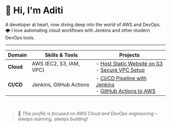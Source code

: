 # 👋 Hi, I'm Aditi

A developer at heart, now diving deep into the world of AWS and DevOps.  
🌩️ I love automating cloud workflows with Jenkins and other modern DevOps tools.

---

| Domain       | Skills & Tools                     | Projects                                                  |
|--------------|----------------------------------|-----------------------------------------------------------|
| **Cloud**    | AWS (EC2, S3, IAM, VPC)          | - [Host Static Website on S3](#) <br> - [Secure VPC Setup](#)    |
| **CI/CD**    | Jenkins, GitHub Actions           | - [CI/CD Pipeline with Jenkins](#) <br> - [GitHub Actions to AWS](#) |

<br>

> 🚧 *This profile is focused on AWS Cloud and DevOps engineering – always learning, always building!*
